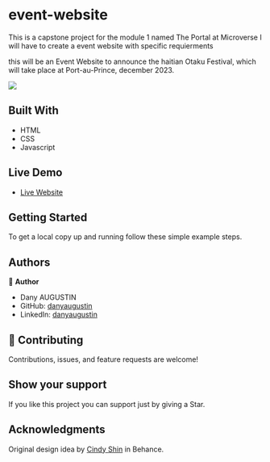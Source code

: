 # event-website

This is a capstone project for the module 1 named The Portal at Microverse I will have to create a event website with specific requierments

this will be an Event Website to announce the haitian Otaku Festival, which will take place at Port-au-Prince, december 2023.

![](https://img.shields.io/badge/Microverse-blueviolet)

## Built With

- HTML
- CSS
- Javascript

## Live Demo

- [Live Website]( )

## Getting Started

To get a local copy up and running follow these simple example steps.

## Authors

👤 **Author**

- Dany AUGUSTIN
- GitHub: [danyaugustin](https://github.com/danyaugustin)
- LinkedIn: [danyaugustin](https://www.linkedin.com/in/danyaugustin/)

## 🤝 Contributing

Contributions, issues, and feature requests are welcome!

## Show your support

If you like this project you can support just by giving a Star.

## Acknowledgments

Original design idea by [Cindy Shin](https://www.behance.net/adagio07) in Behance.
